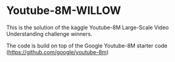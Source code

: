 # Youtube-8M-WILLOW
This is the solution of the kaggle Youtube-8M Large-Scale Video Understanding challenge winners.

The code is build on top of the Google Youtube-8M starter code (https://github.com/google/youtube-8m)

